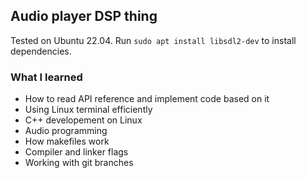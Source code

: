 ## Audio player DSP thing
Tested on Ubuntu 22.04. Run ```sudo apt install libsdl2-dev``` to install dependencies.

### What I learned
- How to read API reference and implement code based on it
- Using Linux terminal efficiently
- C++ developement on Linux
- Audio programming
- How makefiles work
- Compiler and linker flags
- Working with git branches
